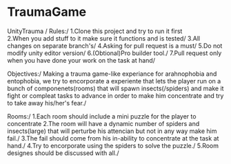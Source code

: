 # TraumaGame
UnityTrauma
/
Rules:/
1.Clone this project and try to run it first \
2.When you add stuff to it make sure it functions and is tested/
3.All changes on separate branch's/
4.Asking for pull request is a must/
5.Do not modify unity editor version/
6.(Obtional)Pro builder tool./
7.Pull request only when you have done your work on the task at hand/

Objectives:/
Making a trauma game-like experiance for arahnophobia and entophobia,
we try to encorporate a experiente that lets the player run on a bunch
of componenets(rooms) that will spawn insects(/spiders) and make it 
fight or compleat tasks to advance in order to make him concentrate
and try to take away his/her's fear./

Rooms:/
1.Each room should include a mini puzzle for the player to concentrate
2.The room will have a dynamic number of spiders and insects(large) that
will perturbe his attencian but not in any way make him fail./
3.The fail should come from his in-ability to concentrate at the task at
hand./
4.Try to encorporate using the spiders to solve the puzzle./
5.Room designes should be discussed with all./
